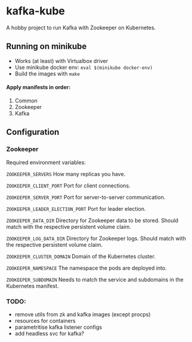 # kafka-kube

A hobby project to run Kafka with Zookeeper on Kubernetes.

## Running on minikube
- Works (at least) with Virtualbox driver
- Use minikube docker env: `eval $(minikube docker-env)`
- Build the images with `make`

#### Apply manifests in order:
1. Common
1. Zookeeper
1. Kafka

## Configuration

### Zookeeper
Required environment variables:

`ZOOKEEPER_SERVERS`
How many replicas you have.

`ZOOKEEPER_CLIENT_PORT`
Port for client connections.

`ZOOKEEPER_SERVER_PORT`
Port for server-to-server communication.

`ZOOKEEPER_LEADER_ELECTION_PORT`
Port for leader election.

`ZOOKEEPER_DATA_DIR`
Directory for Zookeeper data to be stored. Should match with the respective persistent volume claim.

`ZOOKEEPER_LOG_DATA_DIR`
Directory for Zookeeper logs. Should match with the respective persistent volume claim.

`ZOOKEEPER_CLUSTER_DOMAIN`
Domain of the Kubernetes cluster.

`ZOOKEEPER_NAMESPACE`
The namespace the pods are deployed into.

`ZOOKEEPER_SUBDOMAIN`
Needs to match the service and subdomains in the Kubernetes manifest.


### TODO:
- remove utils from zk and kafka images (except procps)
- resources for containers
- parametritise kafka listener configs
- add headless svc for kafka?